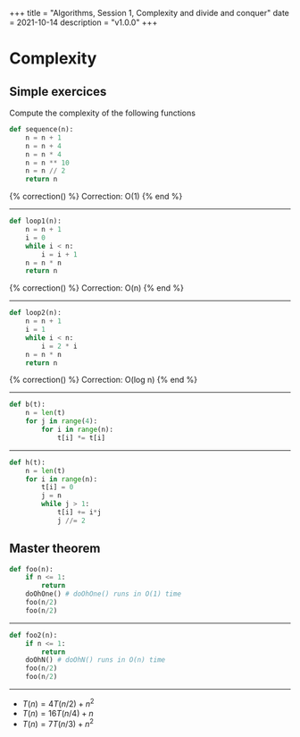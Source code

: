 +++
title = "Algorithms, Session 1, Complexity and divide and conquer"
date = 2021-10-14
description = "v1.0.0"
+++

# Complexity

## **Simple exercices**

Compute the complexity of the following functions

```python
def sequence(n):
    n = n + 1
    n = n + 4
    n = n * 4
    n = n ** 10
    n = n // 2
    return n
```

{% correction() %}
Correction:
O(1)
{% end %}

---

```python
def loop1(n):
    n = n + 1
    i = 0
    while i < n:
        i = i + 1
    n = n * n
    return n
```

{% correction() %}
Correction:
O(n)
{% end %}

---

```python
def loop2(n):
    n = n + 1
    i = 1
    while i < n:
        i = 2 * i
    n = n * n
    return n
```

{% correction() %}
Correction:
O(log n)
{% end %}

---

```python
def b(t):
    n = len(t)
    for j in range(4):
        for i in range(n):
            t[i] *= t[i]
```
---

```python
def h(t):
    n = len(t)
    for i in range(n):
        t[i] = 0
        j = n
        while j > 1:
            t[i] += i*j
            j //= 2
```

## **Master theorem**

```python
def foo(n):
    if n <= 1:
        return
    doOhOne() # doOhOne() runs in O(1) time
    foo(n/2)
    foo(n/2)
```

---

```python
def foo2(n):
    if n <= 1:
        return
    doOhN() # doOhN() runs in O(n) time
    foo(n/2)
    foo(n/2)
```

---

- $T(n) = 4T(n/2) + n^2$
- $T(n) = 16T(n/4) + n$
- $T(n) = 7T(n/3) + n^2$
